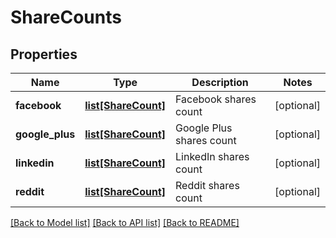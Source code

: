 # ShareCounts

## Properties
Name | Type | Description | Notes
------------ | ------------- | ------------- | -------------
**facebook** | [**list[ShareCount]**](ShareCount.md) | Facebook shares count | [optional] 
**google_plus** | [**list[ShareCount]**](ShareCount.md) | Google Plus shares count | [optional] 
**linkedin** | [**list[ShareCount]**](ShareCount.md) | LinkedIn shares count | [optional] 
**reddit** | [**list[ShareCount]**](ShareCount.md) | Reddit shares count | [optional] 

[[Back to Model list]](../README.md#documentation-for-models) [[Back to API list]](../README.md#documentation-for-api-endpoints) [[Back to README]](../README.md)


